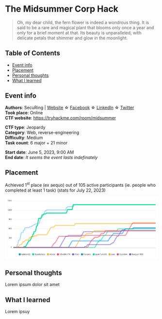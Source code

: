 # The Midsummer Corp Hack

> Oh, my dear child, the fern flower is indeed a wondrous thing. It is said to be a rare and magical plant that blooms only once a year and only for a brief moment at that. Its beauty is unparalleled, with delicate petals that shimmer and glow in the moonlight.

## Table of Contents
- [Event info]()
- [Placement]()
- [Personal thoughts]()
- [What I learned]()

## Event info

**Authors**: SecuRing | [Website](https://www.securing.pl/) ☆ [Facebook](https://www.facebook.com/SecuRingPL) ☆ [LinkedIn](https://www.linkedin.com/company/securing/) ☆ [Twitter](https://twitter.com/SecuRingPL) </br>
**Took place**: Online </br>
**CTF website**: https://tryhackme.com/room/midsummer </br>

**CTF type**: Jeopardy </br>
**Category**: Web, reverse-engineering </br>
**Difficulty**: Medium </br>
**Task count**: 6 major + 21 minor

**Start date**: June 5, 2023, 9:00 AM </br>
**End date**: *It seems the event lasts indefinately*

## Placement

Achieved 1<sup>st</sup> place (ex aequo) out of 105 active participants (ie. people who completed at least 1 task) (stats for July 22, 2023)

![Placement - 1st place alongside rubicon02](./media/placement.png)

## Personal thoughts

Lorem ipsum dolor sit amet

## What I learned

Lorem ipsuy